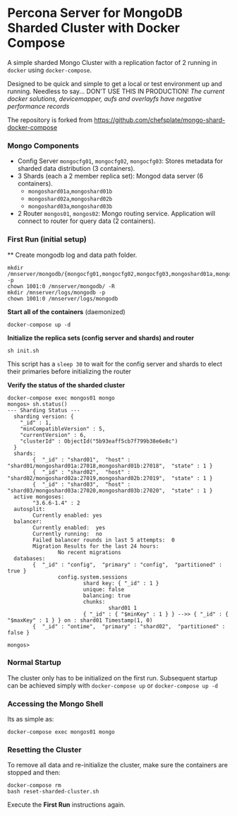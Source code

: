 Percona Server for MongoDB Sharded Cluster with Docker Compose
===============================================================
A simple sharded Mongo Cluster with a replication factor of 2 running in `docker` using `docker-compose`.

Designed to be quick and simple to get a local or test environment up and running. Needless to say... DON'T USE THIS IN PRODUCTION! *The current docker solutions, devicemapper, aufs and overlayfs have negative performance records*

The repository is forked from https://github.com/chefsplate/mongo-shard-docker-compose

### Mongo Components

* Config Server `mongocfg01`, `mongocfg02`, `mongocfg03`: Stores metadata for sharded data distribution (3 containers).
* 3 Shards (each a 2 member replica set): Mongod data server (6 containers).
	* `mongoshard01a`,`mongoshard01b`
	* `mongoshard02a`,`mongoshard02b`
	* `mongoshard03a`,`mongoshard03b`
* 2 Router `mongos01`, `mongos02`: Mongo routing service. Application will connect to router for query data (2 containers).

### First Run (initial setup)
** Create mongodb log and data path folder.

```
mkdir /mnserver/mongodb/{mongocfg01,mongocfg02,mongocfg03,mongoshard01a,mongoshard01b,mongoshard02a,mongoshard02b,mongoshard03a,mongoshard03b} -p
chown 1001:0 /mnserver/mongodb/ -R
mkdir /mnserver/logs/mongodb -p
chown 1001:0 /mnserver/logs/mongodb
```

**Start all of the containers** (daemonized)

```
docker-compose up -d
```

**Initialize the replica sets (config server and shards) and router**

```
sh init.sh
```

This script has a `sleep 30` to wait for the config server and shards to elect their primaries before initializing the router

**Verify the status of the sharded cluster**

```
docker-compose exec mongos01 mongo
mongos> sh.status()
--- Sharding Status ---
  sharding version: {
  	"_id" : 1,
  	"minCompatibleVersion" : 5,
  	"currentVersion" : 6,
  	"clusterId" : ObjectId("5b93eaff5cb7f799b38e6e8c")
  }
  shards:
        {  "_id" : "shard01",  "host" : "shard01/mongoshard01a:27018,mongoshard01b:27018",  "state" : 1 }
        {  "_id" : "shard02",  "host" : "shard02/mongoshard02a:27019,mongoshard02b:27019",  "state" : 1 }
        {  "_id" : "shard03",  "host" : "shard03/mongoshard03a:27020,mongoshard03b:27020",  "state" : 1 }
  active mongoses:
        "3.6.6-1.4" : 2
  autosplit:
        Currently enabled: yes
  balancer:
        Currently enabled:  yes
        Currently running:  no
        Failed balancer rounds in last 5 attempts:  0
        Migration Results for the last 24 hours:
                No recent migrations
  databases:
        {  "_id" : "config",  "primary" : "config",  "partitioned" : true }
                config.system.sessions
                        shard key: { "_id" : 1 }
                        unique: false
                        balancing: true
                        chunks:
                                shard01	1
                        { "_id" : { "$minKey" : 1 } } -->> { "_id" : { "$maxKey" : 1 } } on : shard01 Timestamp(1, 0)
        {  "_id" : "ontime",  "primary" : "shard02",  "partitioned" : false }

mongos>
```

### Normal Startup
The cluster only has to be initialized on the first run. Subsequent startup can be achieved simply with `docker-compose up` or `docker-compose up -d`

### Accessing the Mongo Shell
Its as simple as:

```
docker-compose exec mongos01 mongo
```

### Resetting the Cluster
To remove all data and re-initialize the cluster, make sure the containers are stopped and then:

```
docker-compose rm
bash reset-sharded-cluster.sh
```

Execute the **First Run** instructions again.

